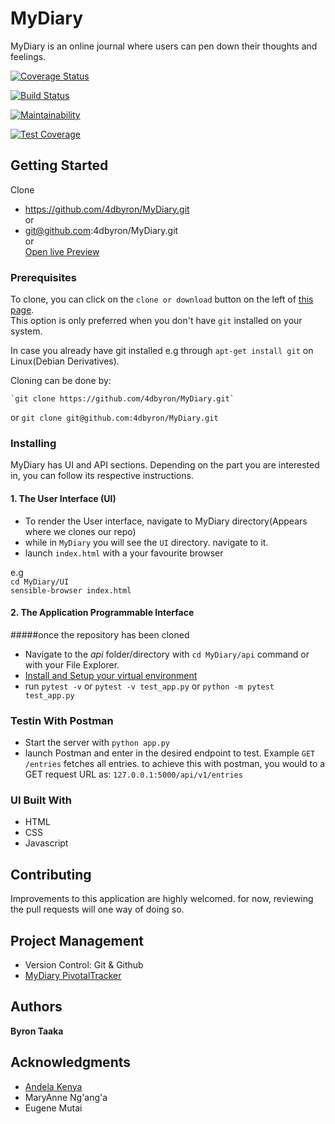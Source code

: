 # MyDiary
MyDiary is an online journal where users can pen down their thoughts and feelings.


[![Coverage Status](https://coveralls.io/repos/github/4dbyron/MyDiary/badge.svg?branch=developer)](https://coveralls.io/github/4dbyron/MyDiary?branch=developer)

[![Build Status](https://travis-ci.org/4dbyron/MyDiary.svg?branch=developer)](https://travis-ci.org/4dbyron/MyDiary)

[![Maintainability](https://api.codeclimate.com/v1/badges/7ef8acd847da1bd0fdf4/maintainability)](https://codeclimate.com/github/4dbyron/MyDiary/maintainability)

[![Test Coverage](https://api.codeclimate.com/v1/badges/7ef8acd847da1bd0fdf4/test_coverage)](https://codeclimate.com/github/4dbyron/MyDiary/test_coverage)


## Getting Started
Clone 
- https://github.com/4dbyron/MyDiary.git<br/>
or
- git@github.com:4dbyron/MyDiary.git<br/>
or<br/>
[Open live Preview](https://4dbyron.github.io/MyDiary/UI/index.html)


### Prerequisites

To clone, you can click on the `clone or download` button on the left of [this page](https://github.com/4dbyron/MyDiary).
<br/>This option is only preferred when you don't have  `git` installed on your system.

In case you already have git installed e.g through `apt-get install git` on Linux(Debian Derivatives).

Cloning can be done by:

    `git clone https://github.com/4dbyron/MyDiary.git`
or
    `git clone git@github.com:4dbyron/MyDiary.git`
</p>


### Installing
MyDiary has UI and API sections.
Depending on the part you are interested in, you can follow its respective instructions.

#### 1. The User Interface (UI)
- To render the User interface, navigate to MyDiary directory(Appears where we clones our repo)
- while in `MyDiary` you will see the  `UI` directory. navigate to it.
- launch `index.html` with a your favourite browser

e.g <br/>
```cd MyDiary/UI```<br/>
```sensible-browser index.html```

#### 2. The Application Programmable Interface
#####once the repository has been cloned
 - Navigate to the *api* folder/directory 
	with `cd MyDiary/api` command 
	or 
	with your File Explorer.
 - [Install and Setup your virtual environment](https://docs.python-guide.org/dev/virtualenvs/)
 - run 
	`pytest -v`
	or
	`pytest -v test_app.py`
	or
	`python -m pytest test_app.py`

### Testin With Postman
- Start the server with `python app.py`
- launch Postman and enter in the desired endpoint to test.
Example `GET /entries` fetches all entries.
to achieve this with postman, you would to a GET request URL as:
```127.0.0.1:5000/api/v1/entries```



### UI Built With
- HTML
- CSS
- Javascript


## Contributing

Improvements to this application are highly welcomed.
for now, reviewing the pull requests will one way of doing so. 

## Project Management
- Version Control: Git & Github
- [MyDiary PivotalTracker](https://www.pivotaltracker.com/n/projects/2184264)


## Authors

**Byron Taaka**

## Acknowledgments

* [Andela Kenya](andela.com)
* MaryAnne Ng'ang'a
* Eugene Mutai

